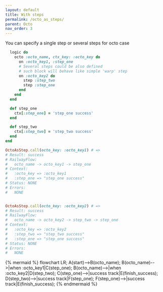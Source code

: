 ```yaml
---
layout: default
title: With steps
permalink: /octo_as_steps/
parent: Octo
nav_order: 3
---
```


You can specify a single step or several steps for octo case

```ruby
  logic do
    octo :octo_name, ctx_key: :octo_key do
      on :octo_key1, :step_one
      # Several steps could be also defined
      # such block will behave like simple 'warp' step
      on :octo_key2 do
        step :step_two
        step :step_one
      end
    end
  end

  def step_one
    ctx[:step_one] = 'step_one success'
  end

  def step_two
    ctx[:step_two] = 'step_two success'
  end
end

OctoAsStep.call(octo_key: :octo_key1) # =>
# Result: success
# RailwayFlow:
#   octo_name -> octo_key1 -> step_one
# Context:
#   :octo_key => :octo_key1
#   :step_one => "step_one success"
# Status: NONE
# Errors:
#   NONE


OctoAsStep.call(octo_key: :octo_key2) # =>
# Result: success
# RailwayFlow:
#   octo_name -> octo_key2 -> step_two -> step_one
# Context:
#   :octo_key => :octo_key2
#   :step_two => "step_two success"
#   :step_one => "step_one success"
# Status: NONE
# Errors:
#   NONE
```

{% mermaid %}
  flowchart LR;
      A(start)-->B(octo_name);
      B(octo_name)-->|when :octo_key1|C(step_one);
      B(octo_name)-->|when :octo_key2|D(step_two);
      C(step_one)-->|success track|E(finish_success);
      D(step_two)-->|success track|F(step_one);
      F(step_one)-->|success track|E(finish_success);
{% endmermaid %}
